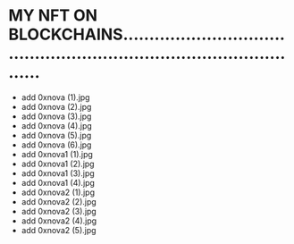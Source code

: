 # MY NFT ON BLOCKCHAINS..........................................................................................
- add 0xnova (1).jpg
- add 0xnova (2).jpg
- add 0xnova (3).jpg
- add 0xnova (4).jpg
- add 0xnova (5).jpg
- add 0xnova (6).jpg
- add 0xnova1 (1).jpg
- add 0xnova1 (2).jpg
- add 0xnova1 (3).jpg
- add 0xnova1 (4).jpg
- add 0xnova2 (1).jpg
- add 0xnova2 (2).jpg
- add 0xnova2 (3).jpg
- add 0xnova2 (4).jpg
- add 0xnova2 (5).jpg
